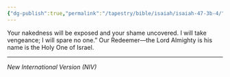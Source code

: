 ```yaml
---
{"dg-publish":true,"permalink":"/tapestry/bible/isaiah/isaiah-47-3b-4/","title":"Isaiah 47:3b-4","tags":["bible-verse","bible-verse"],"dgHomeLink":true,"dgShowLocalGraph":true,"dgEnableSearch":true}
---
```




Your nakedness will be exposed and your shame uncovered.
I will take vengeance; I will spare no one.”
Our Redeemer—the Lord Almighty is his name is the Holy One of Israel.

---
*New International Version (NIV)*